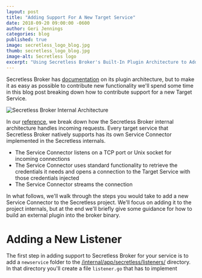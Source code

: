 ```yaml
---
layout: post
title: "Adding Support For A New Target Service"
date: 2018-09-20 09:00:00 -0600
author: Geri Jennings
categories: blog
published: true
image: secretless_logo_blog.jpg
thumb: secretless_logo_blog.jpg
image-alt: Secretless logo
excerpt: "Using Secretless Broker's Built-In Plugin Architecture to Add Features"
---
```


Secretless Broker has [documentation](/generated/pkg_secretless_plugin_v1.html)
on its plugin architecture, but to make it as easy as possible to contribute
new functionality we'll spend some time in this blog post breaking down how to
contribute support for a new Target Service.

<img src="/img/secretless_internal_architecture.svg" alt="Secretless Broker Internal Architecture">

In our [reference](/docs/overview/how_it_works.html), we break down how the
Secretless Broker internal architecture handles incoming requests. Every target
service that Secretless Broker natively supports has its own Service Connector
implemented in the Secretless internals.

  - The Service Connector listens on a TCP port or Unix socket for incoming connections
  - The Service Connector uses standard functionality to retrieve the credentials it needs
    and opens a connection to the Target Service with those credentials injected
  - The Service Connector streams the connection

In what follows, we'll walk through the steps you would take to add a new
Service Connector to the Secretless project. We'll focus on adding it to the
project internals, but at the end we'll briefly give some guidance for how to build an
external plugin into the broker binary.

# Adding a New Listener

The first step in adding support to Secretless Broker for your service is to add
a `newservice` folder to the [/internal/app/secretless/listeners/](https://github.com/cyberark/secretless-broker/tree/master/internal/app/secretless/listeners)
directory. In that directory you'll create a file `listener.go` that has to
implement
